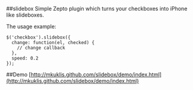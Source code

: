 ##slidebox
Simple Zepto plugin which turns your checkboxes into iPhone like slideboxes.


The usage example:

    $('checkbox').slidebox({
      change: function(el, checked) {
        // change callback
      },
      speed: 0.2
    });

##Demo
[http://mkuklis.github.com/slidebox/demo/index.html](http://mkuklis.github.com/slidebox/demo/index.html)

